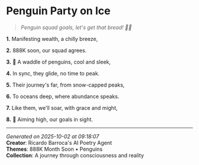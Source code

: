 # Penguin Party on Ice

> *Penguin squad goals, let's get that bread! 🥶💸*

**1.** Manifesting wealth, a chilly breeze,


**2.** 888K soon, our squad agrees.


**3.** 🐧 A waddle of penguins, cool and sleek,


**4.** In sync, they glide, no time to peak.


**5.** Their journey's far, from snow-capped peaks,


**6.** To oceans deep, where abundance speaks.


**7.** Like them, we'll soar, with grace and might,


**8.** 🎯 Aiming high, our goals in sight.



---

*Generated on 2025-10-02 at 09:18:07*  
**Creator**: Ricardo Barroca's AI Poetry Agent  
**Themes**: 888K Month Soon • Penguins  
**Collection**: A journey through consciousness and reality